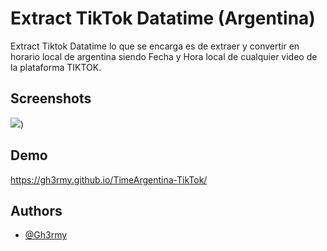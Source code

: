 
# Extract TikTok Datatime (Argentina)

Extract Tiktok Datatime lo que se encarga es de extraer y convertir en horario local de argentina siendo Fecha y Hora local de cualquier video de la plataforma TIKTOK.

## Screenshots

![](https://i.ibb.co/qMKCDGch/0918028-A-A5-B1-48-A9-8-A00-E917-C433-D72-D.png))


## Demo

https://gh3rmy.github.io/TimeArgentina-TikTok/


## Authors

- [@Gh3rmy](https://www.github.com/Gh3rmy)

